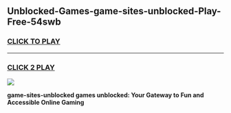 
## Unblocked-Games-game-sites-unblocked-Play-Free-54swb
<h3>
<a href="https://premium76.site?title=game-sites-unblocked&ref=21A">CLICK TO PLAY</a></h3>
<hr>

<h3>
<a href="https://premium76.site?title=game-sites-unblocked&ref=21A">CLICK 2 PLAY</a>
  
</h3>

<a href="https://premium76.site?title=game-sites-unblocked&ref=21A"><img src="https://clearcache.store/games.png"></a>


**game-sites-unblocked games unblocked: Your Gateway to Fun and Accessible Online Gaming**

